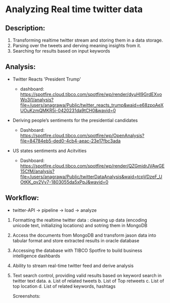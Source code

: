 # Analyzing Real time twitter data 

## Description: ## 
1. Transforming realtime twitter stream and storing them in a data storage. 
2. Parsing over the tweets and derving meaning insights from it. 
3. Searching for results based on input keywords

## Analysis: ##

* Twitter Reacts 'President Trump'
   * dashboard:
https://spotfire.cloud.tibco.com/spotfire/wp/render/dyuHI9GrdEXvoWo3i1/analysis?file=/users/anagrawa/Public/twitter_reacts_trump&waid=e68zpoAeXUOuKzmQMKR5i-0420231da9tCH0&wavid=0

* Deriving people’s sentiments for the presidential candidates
   * Dashboard:
https://spotfire.cloud.tibco.com/spotfire/wp/OpenAnalysis?file=84784eb5-ded0-4cb4-aeac-23e17fbc3ada

* US states sentiments and Acitvities
   * Dashboard:
https://spotfire.cloud.tibco.com/spotfire/wp/render/QZGmidrJVAwGE15CfM/analysis?file=/users/anagrawa/Public/twitterDataAnalysis&waid=tcpVDzeF_UOtKK_qv2Vv7-1803055da5xPpJ&wavid=0

## Workflow: ##
* twitter-API -> pipeline -> load -> analyze

1. Formatting the realtime twitter data : cleaning up data (encoding unicode text, initializing locations) and sotring them in MongoDB
2. Access the documents from MongoDB and transform jason data into tabular format and store extracted results in oracle database
3. Accessing the database with TIBCO Spotfire to build business intelligence dashbards
4. Ability to stream real-time twitter feed and derive analysis
5. Text search control, providing valid results based on keyword search in twitter text data.
   a. List of related tweets
   b. List of Top retweets
   c. List of top location
   d. List of related keywords, hashtags
   
   
   Screenshots:
   
